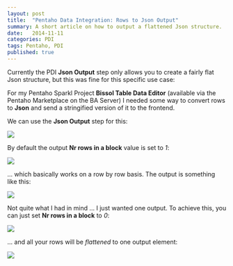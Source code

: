 ```yaml
---
layout: post
title:  "Pentaho Data Integration: Rows to Json Output"
summary: A short article on how to output a flattened Json structure.
date:   2014-11-11
categories: PDI
tags: Pentaho, PDI
published: true
---
```


Currently the PDI **Json Output** step only allows you to create a fairly flat Json structure, but this was fine for this specific use case:

For my Pentaho Sparkl Project **Bissol Table Data Editor** (available via the Pentaho Marketplace on the BA Server) I needed some way to convert rows to **Json** and send a stringified version of it to the frontend. 

We can use the **Json Output** step for this:

![](/images/json-flattened/ktr.png)

By default the output **Nr rows in a block** value is set to *1*:

![](/images/json-flattened/config-1.png)

... which basically works on a row by row basis. The output is something like this:

![](/images/json-flattened/json-output-rows.png)

Not quite what I had in mind ... I just wanted one output. To achieve this, you can just set **Nr rows in a block** to *0*:

![](/images/json-flattened/config-0.png)

... and all your rows will be *flattened* to one output element:

![](/images/json-flattened/json-output-flattened.png)